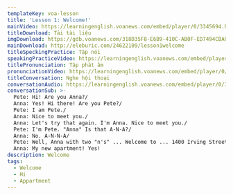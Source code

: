 ```yaml
---
templateKey: voa-lesson
title: 'Lesson 1: Welcome!'
mainVideo: https://learningenglish.voanews.com/embed/player/0/3345694.html?type=video
titleDownload: Tải tài liệu
imgDownload: https://gdb.voanews.com/318D35F8-E6B9-410C-AB0F-ED7494CBA0AC_w650_r0.png
mainDownload: http://eleburic.com/24622109/lesson1welcome
titleSpeckingPractice: Tập nói
speakingPracticeVideo: https://learningenglish.voanews.com/embed/player/0/3178988.html?type=video
titlePronunciation: Tập phát âm
pronunciationVideo: https://learningenglish.voanews.com/embed/player/0/3178989.html?type=video
titleConversation: Nghe hội thoại
conversationAudio: https://learningenglish.voanews.com/embed/player/0/3181231.html?type=audio
conversationSub: >-
  Pete: Hi! Are you Anna?/
  Anna: Yes! Hi there! Are you Pete?/
  Pete: I am Pete./
  Anna: Nice to meet you./
  Anna: Let's try that again. I'm Anna. Nice to meet you./
  Pete: I'm Pete. "Anna" Is that A-N-A?/
  Anna: No. A-N-N-A/
  Pete: Well, Anna with two "n's" ... Welcome to ... 1400 Irving Street!/
  Anna: My new apartment! Yes!
description: Welcome
tags:
  - Welcome
  - Hi
  - Appartment
---
```

